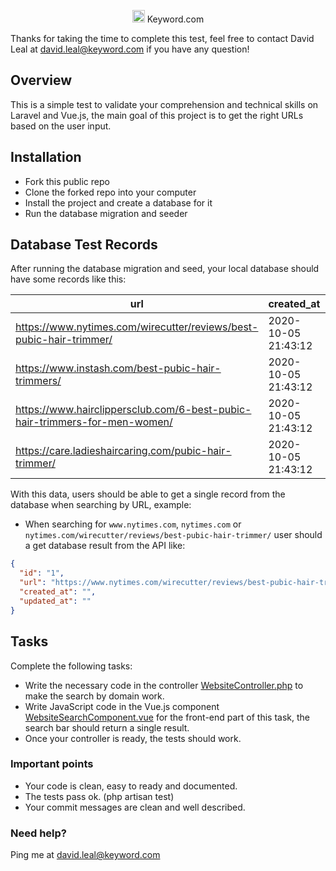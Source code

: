 <p align="center"><a href="https://keyword.com" target="_blank"><img src="https://keyword.com/assets/images/logo.svg" width="20"></a> Keyword.com</p>

Thanks for taking the time to complete this test, feel free to contact David Leal at david.leal@keyword.com if you have any question!

## Overview

This is a simple test to validate your comprehension and technical skills on Laravel and Vue.js, the main goal of this project is to get the right URLs based on the user input.

## Installation

- Fork this public repo
- Clone the forked repo into your computer
- Install the project and create a database for it
- Run the database migration and seeder

## Database Test Records
After running the database migration and seed, your local database should have some records like this:

| url                                                                        	| created_at          	| updated_at          	|
|----------------------------------------------------------------------------	|---------------------	|---------------------	|
| https://www.nytimes.com/wirecutter/reviews/best-pubic-hair-trimmer/        	| 2020-10-05 21:43:12 	| 2020-10-05 21:43:12 	|
| https://www.instash.com/best-pubic-hair-trimmers/                          	| 2020-10-05 21:43:12 	| 2020-10-05 21:43:12 	|
| https://www.hairclippersclub.com/6-best-pubic-hair-trimmers-for-men-women/ 	| 2020-10-05 21:43:12 	| 2020-10-05 21:43:12 	|
| https://care.ladieshaircaring.com/pubic-hair-trimmer/                      	| 2020-10-05 21:43:12 	| 2020-10-05 21:43:12 	|

With this data, users should be able to get a single record from the database when searching by URL, example:

- When searching for `www.nytimes.com`, `nytimes.com` or `nytimes.com/wirecutter/reviews/best-pubic-hair-trimmer/` user should a get database result from the API like:
```json
{
  "id": "1",
  "url": "https://www.nytimes.com/wirecutter/reviews/best-pubic-hair-trimmer/",
  "created_at": "",
  "updated_at": ""
}
``` 

## Tasks
Complete the following tasks:

- Write the necessary code in the controller [WebsiteController.php](app/Http/Controllers/API/WebsiteController.php) to make the search by domain work.
- Write JavaScript code in the Vue.js component [WebsiteSearchComponent.vue](resources/js/components/WebsiteSearchComponent.vue) for the front-end part of this task, the search bar should return a single result.
- Once your controller is ready, the tests should work.

### Important points
- Your code is clean, easy to ready and documented.
- The tests pass ok. (php artisan test)
- Your commit messages are clean and well described.

### Need help?
Ping me at david.leal@keyword.com
